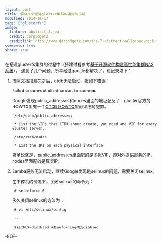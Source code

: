 ```yaml
---
layout: post
title: 解决几个搭建gluster集群中遇到的问题
modified: 2014-02-17
tags: ["glusterfs"]
image:
  feature: abstract-3.jpg
  credit: dargadgetz
  creditlink: http://www.dargadgetz.com/ios-7-abstract-wallpaper-pack-for-iphone-5-and-ipod-touch-retina/
comments: true
share: true
---
```


在搭建glusterfs集群的过程中（搭建过程参考[基于开源软件构建高性能集群NAS系统](http://blog.csdn.net/liuaigui/article/details/7163482)），
遇到了几个问题，所幸经过google都解决了，现记录如下：

1. 按照文档搭建完之后，ctdb无法启动，报如下错误：
    
    Failed to connect client socket to daemon.

    Google发现public_addresses和nodes里面的地址配反了，gluster官方的HOWTO里有一个[CTDB HOWTO](http://www.gluster.org/community/documentation/index.php/CTDB)里面详细的配置。

        /etc/dtdb/public_addresses:
        
        * List the VIPs that CTDB shoud create, you need one VIP for every Gluster server.
    
        /etc/ctdb/nodes
        
        * List the IPs on each physical interface.

    简单说就是，public_addresses里面配的是虚拟VIP，即对外提供服务的IP，nodes里面配的是真实IP。

2. Samba服务无法启动，继续Google发现是selinux的问题，需要关闭selinux。

    在不停机的情况下，关闭selinux的命令为：

        # setenforce 0

    永久关闭selinux的方法为：

        # vi /etc/selinux/config

        ...

        SELINUX=disabled #由enforcing改为diabled

-EOF-
